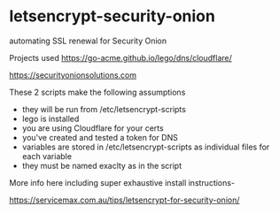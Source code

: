 # letsencrypt-security-onion
automating SSL renewal for Security Onion

Projects used
https://go-acme.github.io/lego/dns/cloudflare/

https://securityonionsolutions.com

These 2 scripts make the following assumptions
- they will be run from /etc/letsencrypt-scripts
- lego is installed
- you are using Cloudflare for your certs
- you've created and tested a token for DNS
- variables are stored in /etc/letsencrypt-scripts as individual files for each variable
- they must be named exaclty as in the script

More info here including super exhaustive install instructions-

https://servicemax.com.au/tips/letsencrypt-for-security-onion/
